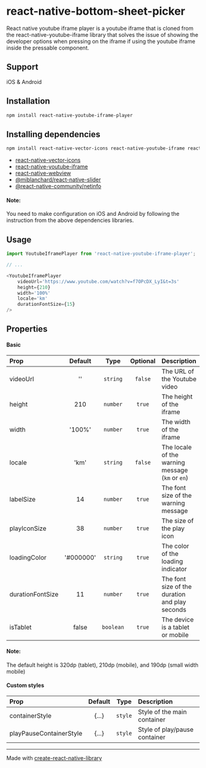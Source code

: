 # react-native-bottom-sheet-picker

React native youtube iframe player is a youtube iframe that is cloned from the react-native-youtube-iframe library that solves the issue of showing the developer options when pressing on the iframe if using the youtube iframe inside the pressable component.

## Support
iOS & Android

## Installation

```sh
npm install react-native-youtube-iframe-player
```

## Installing dependencies
```sh
npm install react-native-vector-icons react-native-youtube-iframe react-native-webview @miblanchard/react-native-slider @react-native-community/netinfo
```

- [react-native-vector-icons](https://github.com/oblador/react-native-vector-icons)
- [react-native-youtube-iframe](https://github.com/LonelyCpp/react-native-youtube-iframe)
- [react-native-webview](https://github.com/react-native-webview/react-native-webview)
- [@miblanchard/react-native-slider](https://github.com/miblanchard/react-native-slider)
- [@react-native-community/netinfo](https://github.com/react-native-netinfo/react-native-netinfo)

#### Note:
You need to make configuration on iOS and Android by following the instruction from the above dependencies libraries.

## Usage

```js
import YoutubeIframePlayer from 'react-native-youtube-iframe-player';

// ...

<YoutubeIframePlayer
    videoUrl='https://www.youtube.com/watch?v=f7OPcDX_LyI&t=3s'
    height={210}
    width='100%'
    locale='km'
    durationFontSize={15}
/>
```

## Properties

#### Basic
| Prop               |    Default    |    Type    |  Optional  | Description                                                         |
| :----------------- | :-----------: | :--------: | :--------: | :-------------------------------------------------------------------|
| videoUrl           |       ''      |  `string`  |   `false`  | The URL of the Youtube video                                        |
| height             |      210      |  `number`  |   `true`   | The height of the iframe                                            |
| width              |     '100%'    |  `number`  |   `true`   | The width of the iframe                                             |
| locale             |      'km'     |  `string`  |   `false`  | The locale of the warning message (`km` or `en`)                    |
| labelSize          |       14      |  `number`  |   `true`   | The font size of the warning message                                |
| playIconSize       |       38      |  `number`  |   `true`   | The size of the play icon                                           |
| loadingColor       |   '#000000'   |  `string`  |   `true`   | The color of the loading indicator                                  |
| durationFontSize   |       11      |  `number`  |   `true`   | The font size of the duration and play seconds                      |
| isTablet           |     false     |  `boolean` |   `true`   | The device is a tablet or mobile                                    |

#### Note:
The default height is 320dp (tablet), 210dp (mobile), and 190dp (small width mobile)

#### Custom styles

| Prop                    |    Default    |   Type    | Description                                |
| :---------------------- | :-----------: | :-------: | :----------------------------------------- |
| containerStyle          |     {...}     |  `style`  | Style of the main container                |
| playPauseContainerStyle |     {...}     |  `style`  | Style of play/pause container              |

---

Made with [create-react-native-library](https://github.com/callstack/react-native-builder-bob)
